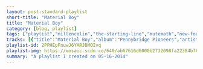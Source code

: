 ```yaml
---
layout: post-standard-playlist
short-title: "Material Boy"
title: "Material Boy"
category: [blog, playlist]
tags: ["playlist","millencolin","the-starting-line","mutemath","new-found-glory","beastie-boys,-nas","rancid","harley-poe","calibretto-13","superdrag","jay-z,-kanye-west,-frank-ocean,-the-dream","the-faint","blink-182","ben-kweller","billy-talent","the-donkeys","the-long-winters","ok-go","willy-mason","transplants","the-lighthouse-and-the-whaler","css"]
tracks: [{"title":"Material Boy","album":"Pennybridge Pioneers","artists":"Millencolin"},{"title":"Hello Houston","album":"Say It Like You Mean It","artists":"The Starting Line"},{"title":"Typical","album":"Mutemath","artists":"Mutemath"},{"title":"Sincerely Me","album":"New Found Glory","artists":"New Found Glory"},{"title":"Too Many Rappers - New Reactionaries Version","album":"Hot Sauce Committee (Pt. 2)","artists":"Beastie Boys, Nas"},{"title":"Ghost Band","album":"Indestructible","artists":"Rancid"},{"title":"The Object of My Affection - Live","album":"The Dead and the Naked","artists":"Harley Poe"},{"title":"Fall Away","album":"Enter The Danger Brigade","artists":"Calibretto 13"},{"title":"Hellbent","album":"Head Trip In Every Key","artists":"Superdrag"},{"title":"No Church In The Wild","album":"Watch The Throne (Deluxe)","artists":"JAY-Z, Kanye West, Frank Ocean, The-Dream"},{"title":"Posed To Death","album":"Danse Macabre","artists":"The Faint"},{"title":"Dogs Eating Dogs","album":"Dogs Eating Dogs","artists":"blink-182"},{"title":"Mean To Me","album":"Go Fly A Kite","artists":"Ben Kweller"},{"title":"Try Honesty","album":"Billy Talent","artists":"Billy Talent"},{"title":"I Like The Way You Walk","album":"Born With Stripes","artists":"The Donkeys"},{"title":"It'll Be a Breeze","album":"When I Pretend to Fall","artists":"The Long Winters"},{"title":"A Good Idea At The Time","album":"Oh No","artists":"OK Go"},{"title":"I Got Gold","album":"Don't Stop Now","artists":"Willy Mason"},{"title":"D.J. D.J.","album":"Transplants","artists":"Transplants"},{"title":"Pioneers","album":"This Is an Adventure","artists":"The Lighthouse And The Whaler"},{"title":"Move","album":"Donkey","artists":"CSS"}]
playlist-id: 2PPHEpFnuwJ6YARJBMOIvq
playlist-img: https://mosaic.scdn.co/640/ab67616d0000b2732098fa22384b765569627a4bab67616d0000b27339fedf61abad94ee76ff6a7fab67616d0000b273d0c3e834193e9dc4c68d8df0ab67616d0000b273f41a334323f9242ea314e4ee
summary: "A playlist I created on 05-16-2014"
---
```

